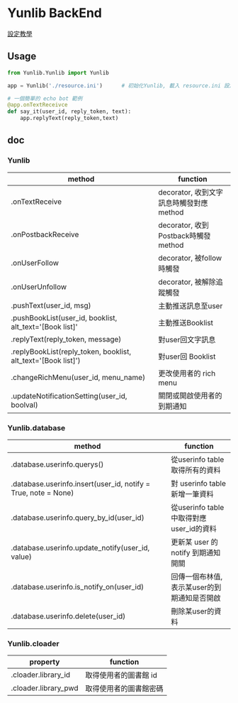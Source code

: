 # Yunlib BackEnd

[設定教學](https://hackmd.io/s/BkWQymXoV)

## Usage

```python
from Yunlib.Yunlib import Yunlib

app = Yunlib('./resource.ini')      # 初始化Yunlib, 載入 resource.ini 設定檔

# 一個簡單的 echo bot 範例
@app.onTextReceivce
def say_it(user_id, reply_token, text):
    app.replyText(reply_token,text)

```

## doc

### Yunlib

| method | function |
| --------------- | -------- |
| .onTextReceive | decorator, 收到文字訊息時觸發對應 method |
| .onPostbackReceive | decorator, 收到Postback時觸發 method |
| .onUserFollow | decorator, 被follow時觸發 |
| .onUserUnfollow | decorator, 被解除追蹤觸發 |
| .pushText(user_id, msg) | 主動推送訊息至user |
| .pushBookList(user_id, booklist, alt_text='[Book list]' | 主動推送Booklist |
| .replyText(reply_token, message) | 對user回文字訊息 |
| .replyBookList(reply_token, booklist, alt_text='[Book list]') | 對user回 Booklist |
| .changeRichMenu(user_id, menu_name) | 更改使用者的 rich menu |
| .updateNotificationSetting(user_id, boolval) | 關閉或開啟使用者的到期通知 |

### Yunlib.database

| method | function |
| --------------- | -------- |
| .database.userinfo.querys() | 從userinfo table取得所有的資料 |
| .database.userinfo.insert(user_id, notify = True, note = None) | 對 userinfo table 新增一筆資料 |
| .database.userinfo.query_by_id(user_id) | 從userinfo table中取得對應user_id的資料 |
| .database.userinfo.update_notify(user_id, value) | 更新某 user 的 notify 到期通知開關 |
| .database.userinfo.is_notify_on(user_id) | 回傳一個布林值,表示某user的到期通知是否開啟 |
| .database.userinfo.delete(user_id) | 刪除某user的資料 |

### Yunlib.cloader

| property | function |
| -------- | -------- |
| .cloader.library_id | 取得使用者的圖書館 id |
| .cloader.library_pwd | 取得使用者的圖書館密碼 | 